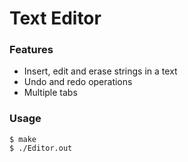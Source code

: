 # Text Editor

### Features
  - Insert, edit and erase strings in a text
  - Undo and redo operations
  - Multiple tabs

### Usage

```
$ make
$ ./Editor.out
```
